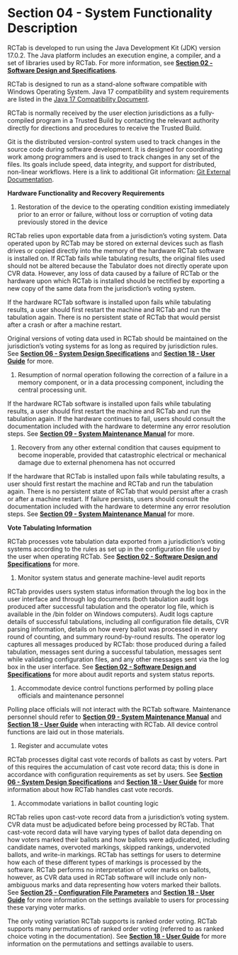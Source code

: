 # Section 04 - System Functionality Description

RCTab is developed to run using the Java Development Kit (JDK) version 17.0.2. The Java platform includes an execution engine, a compiler, and a set of libraries used by RCTab. For more information, see [**Section 02 - Software Design and Specifications**](software_design_and_specifications.md).

RCTab is designed to run as a stand-alone software compatible with Windows Operating System. Java 17 compatibility and system requirements are listed in the [Java 17 Compatibility Document](https://www.oracle.com/java/technologies/javase/products-doc-jdk17certconfig.html).

RCTab is normally received by the user election jurisdictions as a fully-compiled program in a Trusted Build by contacting the relevant authority directly for directions and procedures to receive the Trusted Build.

Git is the distributed version-control system used to track changes in the source code during software development. It is designed for coordinating work among programmers and is used to track changes in any set of the files. Its goals include speed, data integrity, and support for distributed, non-linear workflows. Here is a link to additional Git information: [Git External Documentation](https://git-scm.com/doc/ext).

**Hardware Functionality and Recovery Requirements**

1. Restoration of the device to the operating condition existing immediately prior to an error or failure, without loss or corruption of voting data previously stored in the device

RCTab relies upon exportable data from a jurisdiction’s voting system. Data operated upon by RCTab may be stored on external devices such as flash drives or copied directly into the memory of the hardware RCTab software is installed on. If RCTab fails while tabulating results, the original files used should not be altered because the Tabulator does not directly operate upon CVR data. However, any loss of data caused by a failure of RCTab or the hardware upon which RCTab is installed should be rectified by exporting a new copy of the same data from the jurisdiction’s voting system.

If the hardware RCTab software is installed upon fails while tabulating results, a user should first restart the machine and RCTab and run the tabulation again. There is no persistent state of RCTab that would persist after a crash or after a machine restart.

Original versions of voting data used in RCTab should be maintained on the jurisdiction’s voting systems for as long as required by jurisdiction rules. See [**Section 06 - System Design Specifications**](system_design_specifications.md) and [**Section 18 - User Guide**](user_guide.md) for more.

1. Resumption of normal operation following the correction of a failure in a memory component, or in a data processing component, including the central processing unit.

If the hardware RCTab software is installed upon fails while tabulating results, a user should first restart the machine and RCTab and run the tabulation again. If the hardware continues to fail, users should consult the documentation included with the hardware to determine any error resolution steps. See [**Section 09 - System Maintenance Manual**](system_maintenance_manual.md) for more.

1. Recovery from any other external condition that causes equipment to become inoperable, provided that catastrophic electrical or mechanical damage due to external phenomena has not occurred

If the hardware that RCTab is installed upon fails while tabulating results, a user should first restart the machine and RCTab and run the tabulation again. There is no persistent state of RCTab that would persist after a crash or after a machine restart. If failure persists, users should consult the documentation included with the hardware to determine any error resolution steps. See [**Section 09 - System Maintenance Manual**](system_maintenance_manual.md) for more.

**Vote Tabulating Information**

RCTab processes vote tabulation data exported from a jurisdiction’s voting systems according to the rules as set up in the configuration file used by the user when operating RCTab. See [**Section 02 - Software Design and Specifications**](software_design_and_specifications.md) for more.

1. Monitor system status and generate machine-level audit reports

RCTab provides users system status information through the log box in the user interface and through log documents (both tabulation audit logs produced after successful tabulation and the operator log file, which is available in the /bin folder on Windows computers). Audit logs capture details of successful tabulations, including all configuration file details, CVR parsing information, details on how every ballot was processed in every round of counting, and summary round-by-round results. The operator log captures all messages produced by RCTab: those produced during a failed tabulation, messages sent during a successful tabulation, messages sent while validating configuration files, and any other messages sent via the log box in the user interface. See [**Section 02 - Software Design and Specifications**](software_design_and_specifications.md) for more about audit reports and system status reports.

1. Accommodate device control functions performed by polling place officials and maintenance personnel

Polling place officials will not interact with the RCTab software. Maintenance personnel should refer to [**Section 09 - System Maintenance Manual**](system_maintenance_manual.md) and [**Section 18 - User Guide**](user_guide.md) when interacting with RCTab. All device control functions are laid out in those materials.

1. Register and accumulate votes

RCTab processes digital cast vote records of ballots as cast by voters. Part of this requires the accumulation of cast vote record data; this is done in accordance with configuration requirements as set by users. See [**Section 06 - System Design Specifications**](system_design_specifications.md) and [**Section 18 - User Guide**](user_guide.md) for more information about how RCTab handles cast vote records.

1. Accommodate variations in ballot counting logic

RCTab relies upon cast-vote record data from a jurisdiction’s voting system. CVR data must be adjudicated before being processed by RCTab. That cast-vote record data will have varying types of ballot data depending on how voters marked their ballots and how ballots were adjudicated, including candidate names, overvoted markings, skipped rankings, undervoted ballots, and write-in markings. RCTab has settings for users to determine how each of these different types of markings is processed by the software. RCTab performs no interpretation of voter marks on ballots, however, as CVR data used in RCTab software will include only non-ambiguous marks and data representing how voters marked their ballots. See [**Section 25 - Configuration File Parameters**](configuration_file_parameters.md) and [**Section 18 - User Guide**](user_guide.md) for more information on the settings available to users for processing these varying voter marks.

The only voting variation RCTab supports is ranked order voting. RCTab supports many permutations of ranked order voting (referred to as ranked choice voting in the documentation). See [**Section 18 - User Guide**](user_guide.md) for more information on the permutations and settings available to users.
